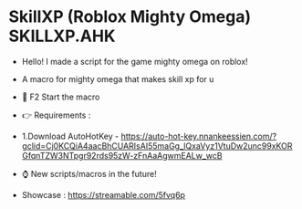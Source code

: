 # SkillXP (Roblox Mighty Omega) SKILLXP.AHK

* Hello! I made a script for the game mighty omega on roblox!

* A macro for mighty omega that makes skill xp for u

* 👀 F2 Start the macro

* 👉 Requirements : 

* 1.Download AutoHotKey - https://auto-hot-key.nnankeessien.com/?gclid=Cj0KCQiA4aacBhCUARIsAI55maGg_lQxaVyz1VtuDw2unc99xKORGfqnTZW3NTpgr92rds95zW-zFnAaAgwmEALw_wcB

* ⌚️ New scripts/macros in the future!

* Showcase : https://streamable.com/5fvq6p
